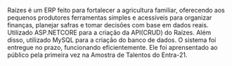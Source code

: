 Raízes é um ERP feito para fortalecer a agricultura familiar, oferecendo aos pequenos produtores ferramentas simples e acessíveis para organizar finanças, planejar safras e tomar decisões com base em dados reais.
Utilizado ASP.NETCORE para a criação da API(CRUD) do Raízes. Além disso, utilizado MySQL para a criação do banco de dados.
O sistema foi entregue no prazo, funcionando eficientemente. Ele foi aprensentado ao público pela primeira vez na Amostra de Talentos do Entra-21.
